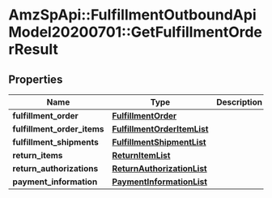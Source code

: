 # AmzSpApi::FulfillmentOutboundApiModel20200701::GetFulfillmentOrderResult

## Properties
Name | Type | Description | Notes
------------ | ------------- | ------------- | -------------
**fulfillment_order** | [**FulfillmentOrder**](FulfillmentOrder.md) |  | 
**fulfillment_order_items** | [**FulfillmentOrderItemList**](FulfillmentOrderItemList.md) |  | 
**fulfillment_shipments** | [**FulfillmentShipmentList**](FulfillmentShipmentList.md) |  | [optional] 
**return_items** | [**ReturnItemList**](ReturnItemList.md) |  | 
**return_authorizations** | [**ReturnAuthorizationList**](ReturnAuthorizationList.md) |  | 
**payment_information** | [**PaymentInformationList**](PaymentInformationList.md) |  | [optional] 

